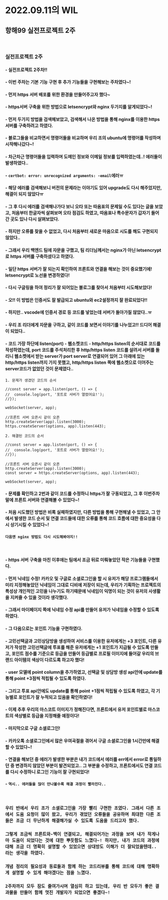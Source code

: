 # 2022.09.11의 WIL

## 항해99 실전프로젝트 2주

<br>

### 실전프로젝트 2주
#### - 실전프로젝트 2주차!!
#### - 이번 주차는 기본 기능 구현 후 추가 기능들을 구현해보는 주차였다~!
#### - 먼저 https 서버 배포를 위한 환경을 만들어주고자 했다~
#### -  https서버 구축을 위한 방법으로 letsencrypt와 nginx 두가지를 알게되었다~!
#### - 먼저 두가지 방법을 검색헤보았고, 검색해서 나온 방법을 통해 nginx를 이용한 https 서버를 구축하려고 하였다.
#### - 블로그들을 비교하면서 명령어들을 비교하며 우리 조의 ubuntu에 명령어를 작성하며 시작해나갔다~!
#### - 차근차근 명령어들을 입력하며 도메인 정보와 이메일 정보를 입력하였는데..! 에러들이 발생하였다..
#### - `certbot: error: unrecognized arguments: -email`에러ㅠ
#### -  해당 에러를 검색해보니 버전의 문제라는 이야기도 있어 upgrade도 다시 해주었지만, 해결이 되지 않았다ㅠ
#### - 그 후 다시 에러를 검색해나가다 보니 오타 또는 따옴표의 문제일 수도 있다는 글을 보았고, 처음부터 한글자씩 살펴보며 오타 점검도 하였고, 따옴표나 특수문자가 갑자기 들어간 곳도 있나 다시 살펴보았다.
#### - 하지만 오류를 찾을 수 없었고, 다시 처음부터 새로운 마음으로 시도를 해도 구현되지 않았다..
#### - 그래서 우리 백엔드 팀에 자문을 구했고, 팀 리더님께서는 nginx가 아닌 letsencrypt로 https 서버를 구축하셨다고 하였다.
#### - 일단 https 서버가 잘 되는지 확인하여 프론트와 연결을 해보는 것이 중요했기에! letsencrypt로 노선을 변경하였다!
#### - 다시 구글링을 하여 정리가 잘 되어있는 블로그를 찾아서 처음부터 시도해보았다!
#### - 오!! 이 방법은 인증서도 잘 발급되고 ubuntu와 ec2설정까지 잘 완료되었다!!
#### - 하지만.. vscode에 인증서 경로 등 코드를 넣었는데 서버가 돌아가질 않았다..ㅠ
#### - 우리 조 리더에게 자문을 구하고, 같이 코드를 보면서 이야기를 나누었고!! 드디어 해결이 되었다..
#### - 코드 가장 하단에 listen(port) - 웹소켓코드 - http/https listen의 순서대로 코드를 작성하였는데, port 코드를 주석처리한 후 http/https listen 코드를 살려서 서버를 돌리니 웹소켓에서 받는 server가 port server로 연결되어 있어 그 아래에 있는 http/https listen까지 가지 못했고, http/https listen 쪽에 웹소켓으로 이어주는 server코드가 없었던 것이 문제였다..
```
1. 문제가 생겼던 코드의 순서

//const server = app.listen(port, () => {
//  console.log(port, '포트로 서버가 열렸어요!');
//});

webSocket(server, app);

//프론트 서버 오픈시 같이 오픈
http.createServer(app).listen(3000);
https.createServer(options, app).listen(443);
```

```
2. 해결된 코드의 순서

//const server = app.listen(port, () => {
//  console.log(port, '포트로 서버가 열렸어요!');
//});

//프론트 서버 오픈시 같이 오픈
http.createServer(app).listen(3000);
const server = https.createServer(options, app).listen(443);

webSocket(server, app);
```
#### - 문제를 확인하고 2번과 같이 코드를 수정하니 https가 잘 구동되었고, 그 후 이번주차 말에 프론트 서버와 연결해볼 수 있었다~!
#### - 처음 시도했던 방법은 비록 실패하였지만, 다른 방법을 통해 구현해낼 수 있었고, 그 안에서 발생한 코드 순서 및 연결 코드들에 대한 오류를 통해 코드 흐름에 대한 중요성을 다시 상기시킬 수 있었다~!
#### `다음엔 nginx 방법도 다시 시도해봐야지!!`




<br>

#### - https 서버 구축을 마친 이후에는 팀에서 조금 뒤로 미뤄놓았던 작은 기능들을 구현했다.
#### - 먼저 닉네임 수정! 카카오 및 구글로 소셜로그인을 할 시 유저가 해당 프로그램들에서 미리 지정해놓았던 닉네임이 그대로 디비에 저장이 되는데, 우리가 기획하는 프로젝트의 특성상 개인적인 고민을 나누기도 하기때문에 닉네임이 익명이 되는 것이 유저의 사생활을 지켜줄 수 있을 것이라 생각했다.
#### - 그래서 마이페이지 쪽에 닉네임 수정 api를 만들어 유저가 닉네임을 수정할 수 있도록 하였다.
#### - 그 다음으로는 포인트 기능을 구현하였다.
#### - 고민선택글과 고민상담방을 생성하여 서비스를 이용한 유저에게는 +3 포인트, 다른 유저가 작성한 고민선택글에 투표를 해준 유저에게는 +1 포인트가 지급될 수 있도록 만들고, 포인트 점수를 기준으로 등급을 만들어 등급별로 프로필 이미지에 들어갈 우리의 브랜드 아이템의 색상이 다르도록 하고자 했다!
#### - user 모델에 point column을 추가하였고, 선택글 및 상담방 생성 api안에 update를 통해 point +3점씩 적립될 수 있도록 하였다.
#### - 그리고 투표 api안에도 update를 통해 point +1점씩 적립될 수 있도록 하였고, 각 기능별로 포인트가 잘 누적되고 있음을 확인하였다!
#### - 이제 추후 우리의 마스코트 이미지가 정해진다면, 프론트에서 유저 포인트별로 마스코트의 색상별로 등급을 지정해줄 예정이다!
#### - 마지막으로 구글 소셜로그인!
#### - 카카오톡 소셜로그인에서 많은 우여곡절을 겪어서 구글 소셜로그인을 1시간만에 해결할 수 있었다~!
#### - 연결을 해보던 중 에러가 발생한 부분은 내가 코드에서 에러를 err에서 error로 통일하던 중 변경하지 않았던 부분이 발견되었고.. 그 부분을 수정하고, 프론트에서도 연결 코드를 다시 수정하니 로그인 기능이 잘 구현되었다!
#### - `역시.. 에러들을 많이 만나볼수록 해결 과정이 빨라진다..`

<br>

### `우리 반에서 우리 조가 소셜로그인을 가장 빨리 구현한 조였다. 그래서 다른 조에서 도움 요청이 많이 왔고, 우리가 겪었던 오류들을 공유하며 최대한 다른 조들은 조금 더 무난하게 해결해가실 수 있도록 도움을 드리고자 했다.`
### `그렇게 조금씩 프론트와-백이 연결되고, 해결되어가는 과정을 보며 내가 작게나마 도움이 되었다는 것에 대한 뿌듯함도 느꼈다~! 하지만, 내가 코드의 과정에 대해 조금 더 명확히 설명할 수 있었으면 상대방도 이해가 더 잘되었을텐데.. 라는 생각을 하였다.`
### `개념 정리의 필요성과 동료들과 함께 하는 코드리뷰를 통해 코드에 대해 명확하게 설명할 수 있게 해야겠다는 점을 느꼈다.`
### `2주차까지 모두 잠도 줄여가시며 열심히 하고 있는데, 우리 반 모두가 좋은 결과물을 만들어 함께 멋진 개발자가 되었으면 좋겠다~!`
